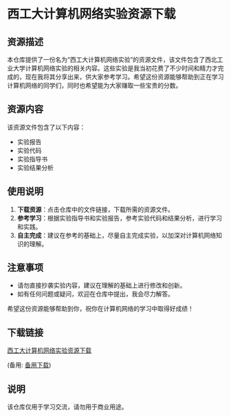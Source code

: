 # 西工大计算机网络实验资源下载

## 资源描述

本仓库提供了一份名为“西工大计算机网络实验”的资源文件，该文件包含了西北工业大学计算机网络实验的相关内容。这些实验是我当初花费了不少时间和精力才完成的，现在我将其分享出来，供大家参考学习。希望这份资源能够帮助到正在学习计算机网络的同学们，同时也希望能为大家赚取一些宝贵的分数。

## 资源内容

该资源文件包含了以下内容：

- 实验报告
- 实验代码
- 实验指导书
- 实验结果分析

## 使用说明

1. **下载资源**：点击仓库中的文件链接，下载所需的资源文件。
2. **参考学习**：根据实验指导书和实验报告，参考实验代码和结果分析，进行学习和实践。
3. **自主完成**：建议在参考的基础上，尽量自主完成实验，以加深对计算机网络知识的理解。

## 注意事项

- 请勿直接抄袭实验内容，建议在理解的基础上进行修改和创新。
- 如有任何问题或疑问，欢迎在仓库中提出，我会尽力解答。

希望这份资源能够帮助到你，祝你在计算机网络的学习中取得好成绩！

## 下载链接
[西工大计算机网络实验资源下载](https://pan.quark.cn/s/937b5339733a) 

(备用: [备用下载](https://pan.baidu.com/s/1UZnblfWkU6Obvotpm6p6Mw?pwd=1234))

## 说明

该仓库仅用于学习交流，请勿用于商业用途。
